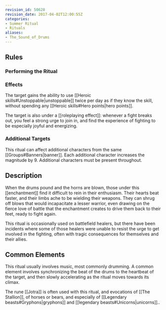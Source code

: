 ```yaml
---
revision_id: 50628
revision_date: 2017-04-02T12:00:55Z
categories:
- Summer Ritual
- Rituals
aliases:
- The_Sound_of_Drums
---
```


## Rules

### Performing the Ritual
 

 

### Effects

The target gains the ability to use [[Heroic skills#Unstoppable|unstoppable]] twice per day as if they know the skill, without spending any [[Heroic skills#Hero points|hero points]]. 

The target is also under a [[roleplaying effect]]: whenever a fight breaks out, you feel a strong urge to join in, and find the experience of fighting to be especially joyful and energizing.



### Additional Targets
This ritual can affect additional characters from the same [[Groups#Banners|banner]]. Each additional character increases the magnitude by 9. Additional characters must be present throughout.

## Description
When the drums pound and the horns are blown, those under this [[enchantment]] find it difficult to rein in their enthusiasm. Their hearts beat faster, and their limbs ache to be wielding their weapons. They can shrug off blows that would incapacitate a lesser warrior, even drawing on the fierce love of battle that the enchantment creates to drive them back to their feet, ready to fight again.

This ritual is occasionally used on battlefield healers, but there have been incidents where some of those healers were unable to resist the urge to get involved in the fighting, often with tragic consequences for themselves and their allies. 

## Common Elements
This ritual usually involves music, most commonly drumming. A common element involves synchronizing the beat of the drums to the heartbeat of the target, and then slowly accelerating as the ritual moves towards its climax.

The rune [[Jotra]] is often used with this ritual, and evocations of [[The Stallion]], of horses or bears, and especially of [[Legendary beasts#Gryphons|gryphons]] and [[legendary beasts#Unicorns|unicorns]]..




